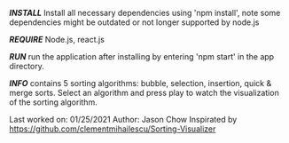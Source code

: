 ***INSTALL***
Install all necessary dependencies using 'npm install', note some dependencies might be outdated or not longer supported by node.js

***REQUIRE*** Node.js, react.js

***RUN***
run the application after installing by entering 'npm start' in the app directory.

***INFO***
contains 5 sorting algorithms: bubble, selection, insertion, quick & merge sorts. Select an algorithm and press play to watch the visualization of the sorting algorithm.

Last worked on: 01/25/2021
Author: Jason Chow
Inspirated by https://github.com/clementmihailescu/Sorting-Visualizer
